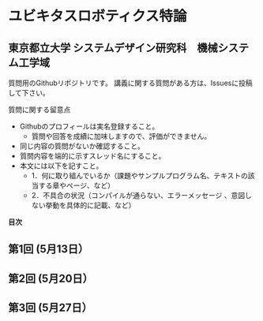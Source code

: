 # ユビキタスロボティクス特論
## 東京都立大学 システムデザイン研究科　機械システム工学域

質問用のGithubリポジトリです。
講義に関する質問がある方は、Issuesに投稿して下さい。

質問に関する留意点
- Githubのプロフィールは実名登録すること。
  - 質問や回答を成績に加味しますので、評価ができません。
- 同じ内容の質問がないか確認すること。
- 質問内容を端的に示すスレッド名にすること。
- 本文には以下を記すこと。
  - 1．何に取り組んでいるか（課題やサンプルプログラム名、テキストの該当する章やページ、など） 
  - 2．不具合の状況（コンパイルが通らない、エラーメッセージ 、意図しない挙動を具体的に記載、など）



**目次**


## 第1回 (5月13日）

## 第2回 (5月20日）

## 第3回 (5月27日）




